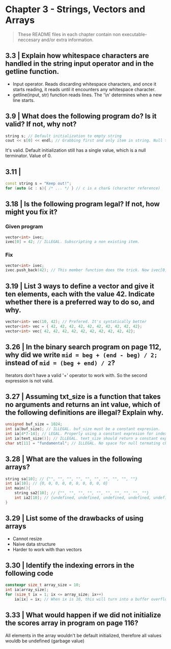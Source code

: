 # Chapter 3 - Strings, Vectors and Arrays
> These README files in each chapter contain non executable-neccesary and/or extra information.

## 3.3 | Explain how whitespace characters are handled in the string input operator and in the getline function.

- Input operator. Reads discarding whitespace characters, and once it starts reading, it reads until it encounters any whitespace character.
- getline(input, str) function reads lines. The '\n' determines when a new line starts.

## 3.9 | What does the following program do? Is it valid? If not, why not?
```c++
string s; // Default initialization to empty string
cout << s[0] << endl; // Grabbing first and only item in string. Null terminator
```
It's valid. Default initialization still has a single value, which is a null terminator. Value of 0.


## 3.11 | 
```c++
const string s = "Keep out!";
for (auto &c : s){ /* ... */ } // c is a char& (character reference)
```

## 3.18 | Is the following program legal? If not, how might you fix it?

### Given program
```c++
vector<int> ivec;
ivec[0] = 42; // ILLEGAL. Subscripting a non existing item.
```

### Fix
```c++
vector<int> ivec;
ivec.push_back(42); // This member function does the trick. Now ivec[0] is 42;
```

## 3.19 | List 3 ways to define a vector and give it ten elements, each with the value 42. Indicate whether there is a preferred way to do so, and why.

```c++
vector<int> vec(10, 42); // Prefered. It's syntatically better
vector<int> vec = { 42, 42, 42, 42, 42, 42, 42, 42, 42, 42};
vector<int> vec{ 42, 42, 42, 42, 42, 42, 42, 42, 42, 42};
```

## 3.26 | In the binary search program on page 112, why did we write `mid = beg + (end - beg) / 2;` instead of `mid = (beg + end) / 2`?

Iterators don't have a valid '+' operator to work with. So the second expression is not valid.

## 3.27 | Assuming txt_size is a function that takes no arguments and returns an int value, which of the following definitions are illegal? Explain why.

```c++
unsigned buf_size = 1024;
int ia[buf_size]; // ILLEGAL. buf_size must be a constant expresion.
int ia[4*7-14]; // LEGAL. Properly using a constant expresion for indexing.
int ia[text_size()]; // ILLEGAL. text_size should return a constant expresion
char st[11] = "fundamental"; // ILLEGAL. No space for null termating character.
```

## 3.28 | What are the values in the following arrays?
```c++
string sa[10]; // {"", "", "", "", "", "", "", "", "", ""}
int ia[10]; // {0, 0, 0, 0, 0, 0, 0, 0, 0, 0}
int main(){
    string sa2[10]; // {"", "", "", "", "", "", "", "", "", ""}
    int ia2[10]; // {undefined, undefined, undefined, undefined, undefined, undefined, undefined, undefined, undefined} Garbage values
}
```

## 3.29 | List some of the drawbacks of using arrays

- Cannot resize
- Naive data structure
- Harder to work with than vectors

## 3.30 | Identify the indexing errors in the following code

```c++
constexpr size_t array_size = 10;
int ia[array_size];
for (size_t ix = 1; ix <= array_size; ix++)
    ia[ix] = ix; // When ix is 10, this will turn into a buffer overflow (Subscripting an out-of-index value)
```

## 3.33 | What would happen if we did not initialize the scores array in program on page 116?
All elements in the array wouldn't be default initialized, therefore all values wouldb be undefined (garbage value)